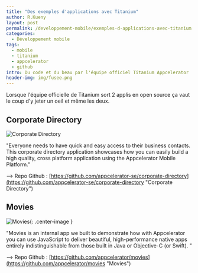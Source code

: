 ```yaml
---
title: "Des exemples d'applications avec Titanium"
author: R.Kueny
layout: post
permalink: /developpement-mobile/exemples-d-applications-avec-titanium
categories:
  - Développement mobile
tags:
  - mobile
  - titanium
  - appcelerator
  - github
intro: Du code et du beau par l'équipe officiel Titanium Appcelerator
header-img: img/fusee.png
---
```


Lorsque l'équipe officielle de Titanium sort 2 applis en open source ça vaut le coup d'y jeter un oeil et même les deux. 

## Corporate Directory

![Corporate Directory](https://raw.githubusercontent.com/appcelerator-se/corporate-directory/master/screenshots/directory-expanded.png)

"Everyone needs to have quick and easy access to their business contacts. This corporate directory application showcases how you can easily build a high quality, cross platform application using the Appcelerator Mobile Platform."

--> Repo Github : [https://github.com/appcelerator-se/corporate-directory](https://github.com/appcelerator-se/corporate-directory "Corporate Directory")

## Movies

![Movies](http://127.0.0.1:4000/img/movies-app-screenshot.png){: .center-image }

"Movies is an internal app we built to demonstrate how with Appcelerator you can use JavaScript to deliver beautiful, high-performance native apps entirely indistinguishable from those built in Java or Objective-C (or Swift). "

--> Repo Github : [https://github.com/appcelerator/movies](https://github.com/appcelerator/movies "Movies")
